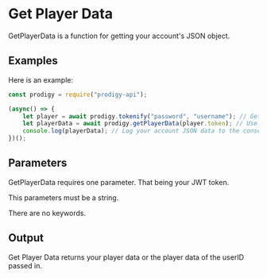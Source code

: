 # Get Player Data

GetPlayerData is a function for getting your account's JSON object.

## Examples

Here is an example:
```js
const prodigy = require("prodigy-api");

(async() => {
    let player = await prodigy.tokenify("password", "username"); // Get your JWT token.
    let playerData = await prodigy.getPlayerData(player.token); // Use your token to get player JSON data.
    console.log(playerData); // Log your account JSON data to the console.
})();
```

## Parameters

GetPlayerData requires one parameter.
That being your JWT token.

This parameters must be a string.

There are no keywords.

## Output

Get Player Data returns your player data or the player data of the userID passed in.